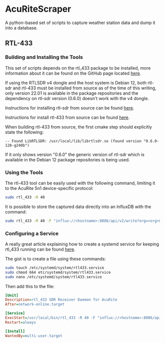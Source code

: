 # AcuRiteScraper
A python-based set of scripts to capture weather station data and dump it into a database.

## RTL-433

### Building and Installing the Tools
This set of scripts depends on the rtl_433 package to be installed, more information about it can be found on the GitHub
page located [here](https://github.com/merbanan/rtl_433).

If using the RTLSDR v4 dongle and the host system is Debian 12, both rtl-sdr and rtl-433 must be installed from source
as of the time of this writing, only version 22.01 is available in the package repositories and the dependency on
rtl-sdr version (0.6.0) doesn't work with the v4 dongle.

Instructions for installing rtl-sdr from source can be found [here](https://github.com/rtlsdrblog/rtl-sdr-blog/).

Instructions for install rtl-433 from source can be found [here](https://github.com/merbanan/rtl_433/blob/master/docs/BUILDING.md).

When building rtl-433 from source, the first cmake step should explicitly state the following:

```text
-- Found LibRTLSDR: /usr/local/lib/librtlsdr.so (found version "0.6.0-128-g240b")
```

If it only shows version "0.6.0" the generic version of rtl-sdr which is available in the Debian 12 package repositories
is being used.

### Using the Tools
The rtl-433 tool can be easily used with the following command, limiting it to the AcuRite 5n1 device-specific protocol:

```bash
sudo rtl_433 -R 40
```

It is possible to store the captured data directly into an InfluxDB with the command:

```bash
sudo rtl_433 -R 40 -F "influx://<hostname>:8086/api/v2/write?org=<org>&bucket=<bucket>,token=<authtoken>"
```

### Configuring a Service
A really great article explaining how to create a systemd service for keeping rtl_433 running can be found [here](https://www.apalrd.net/posts/2021/rtl433/).

The gist is to create a file using these commands:

```bash
sudo touch /etc/systemd/system/rtl433.service
sudo chmod 664 etc/systemd/system/rtl433.service
sudo nano /etc/systemd/system/rtl433.service
```

Then add this to the file:

```ini
[Unit]
Description=rtl_433 SDR Receiver Daemon for AcuRite
After=network-online.target

[Service]
ExecStart=/usr/local/bin/rtl_433 -R 40 -F "influx://<hostname>:8086/api/v2/write?org=<org>&bucket=<bucket>,token=<authtoken>"
Restart=always

[Install]
WantedBy=multi-user.target
```
